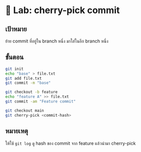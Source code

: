 
# 🍒 Lab: cherry-pick commit

## เป้าหมาย
ย้าย commit ที่อยู่ใน branch หนึ่ง มาใส่ในอีก branch หนึ่ง

## ขั้นตอน
```bash
git init
echo "base" > file.txt
git add file.txt
git commit -m "base"

git checkout -b feature
echo "feature A" >> file.txt
git commit -am "Feature commit"

git checkout main
git cherry-pick <commit-hash>
```

## หมายเหตุ
ให้ใช้ `git log` ดู hash ของ commit จาก feature แล้วนำมา cherry-pick
